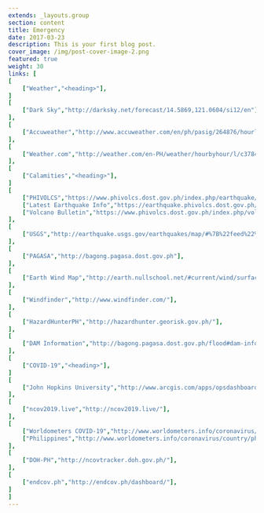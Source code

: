 ```yaml
---
extends: _layouts.group
section: content
title: Emergency
date: 2017-03-23
description: This is your first blog post.
cover_image: /img/post-cover-image-2.png
featured: true
weight: 30
links: [
[
    ["Weather","<heading>"],
]
[
    ["Dark Sky","http://darksky.net/forecast/14.5869,121.0604/si12/en"],
],
[
    ["Accuweather","http://www.accuweather.com/en/ph/pasig/264876/hourly-weather-forecast/264876"],
],
[
    ["Weather.com","http://weather.com/en-PH/weather/hourbyhour/l/c3784b13635e8dc4653bad5703d3c7590317cc43475d6bbbd94809d9e30ec8fe"],
],
[
    ["Calamities","<heading>"],
]
[
    ["PHIVOLCS","https://www.phivolcs.dost.gov.ph/index.php/earthquake/earthquake-information3"],
    ["Latest Earthquake Info","https://earthquake.phivolcs.dost.gov.ph/"],
    ["Volcano Bulletin","https://www.phivolcs.dost.gov.ph/index.php/volcano-hazard/volcano-bulletins3"],
],
[
    ["USGS","http://earthquake.usgs.gov/earthquakes/map/#%7B%22feed%22%3A%2230day_sig%22%2C%22search%22%3Anull%2C%22listFormat%22%3A%22default%22%2C%22sort%22%3A%22newest%22%2C%22basemap%22%3A%22terrain%22%2C%22autoUpdate%22%3Atrue%2C%22restrictListToMap%22%3Afalse%2C%22timeZone%22%3A%22utc%22%2C%22mapposition%22%3A%5B%5B-78.49055166160312%2C74.8828125%5D%2C%5B78.42019327591201%2C325.1953125%5D%5D%2C%22overlays%22%3A%7B%22plates%22%3Atrue%7D%2C%22viewModes%22%3A%7B%22map%22%3Atrue%2C%22list%22%3Atrue%2C%22settings%22%3Afalse%2C%22help%22%3Afalse%7D%7D"],
],
[
    ["PAGASA","http://bagong.pagasa.dost.gov.ph"],
],
[
    ["Earth Wind Map","http://earth.nullschool.net/#current/wind/surface/level/orthographic=119.43,12.98,1301/loc=121.040,14.550"],
],
[
    ["Windfinder","http://www.windfinder.com/"],
],
[
    ["HazardHunterPH","http://hazardhunter.georisk.gov.ph/"],
],
[
    ["DAM Information","http://bagong.pagasa.dost.gov.ph/flood#dam-information"],
],
[
    ["COVID-19","<heading>"],
]
[
    ["John Hopkins University","http://www.arcgis.com/apps/opsdashboard/index.html#/bda7594740fd40299423467b48e9ecf6"],
],
[
    ["ncov2019.live","http://ncov2019.live/"],
],
[
    ["Worldometers COVID-19","http://www.worldometers.info/coronavirus/"],
    ["Philippines","http://www.worldometers.info/coronavirus/country/philippines/"],
],
[
    ["DOH-PH","http://ncovtracker.doh.gov.ph/"],
],
[
    ["endcov.ph","http://endcov.ph/dashboard/"],
]
]
---
```

